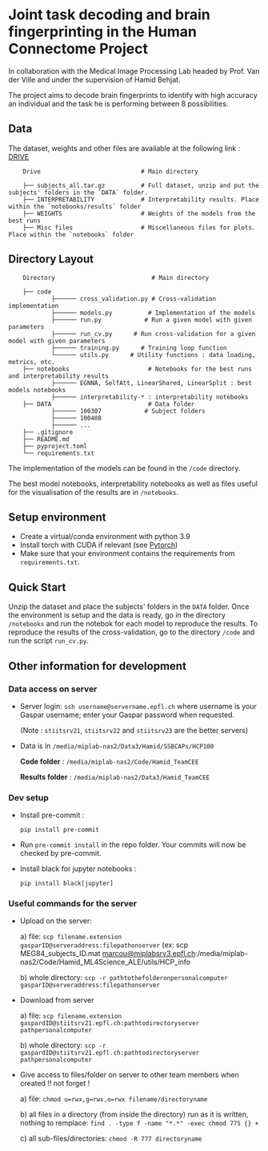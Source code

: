 # Joint task decoding and brain fingerprinting in the Human Connectome Project

In collaboration with the Medical Image Processing Lab headed by Prof. Van der Ville and under the supervision of Hamid Behjat.

The project aims to decode brain fingerprints to identify with high accuracy an individual and the task he is performing between 8 possibilities.

## Data

The dataset, weights and other files are available at the following link : [DRIVE](https://drive.google.com/drive/folders/1IIhq2hCqzllpcvsiw3aTDlshQc6jvX5W?usp=sharing)

        Drive                            # Main directory

        ├── subjects_all.tar.gz          # Full dataset, unzip and put the subjects' folders in the `DATA` folder.
        ├── INTERPRETABILITY             # Interpretability results. Place within the `notebooks/results` folder
        ├── WEIGHTS                      # Weights of the models from the best runs
        ├── Misc files                   # Miscellaneous files for plots. Place within the `notebooks` folder

## Directory Layout

        Directory                           # Main directory

        ├── code
                ├────── cross_validation.py # Cross-validation implementation
                ├────── models.py          # Implementation of the models
                ├────── run.py            # Run a given model with given parameters
                ├────── run_cv.py      # Run cross-validation for a given model with given parameters
                ├────── training.py      # Training loop function
                └────── utils.py      # Utility functions : data loading, metrics, etc.
        ├── notebooks                      # Notebooks for the best runs and interpretability results
                ├────── EGNNA, SelfAtt, LinearShared, LinearSplit : best models notebooks
                ├────── interpretability-* : interpretability notebooks
        ├── DATA                           # Data folder
                ├────── 100307            # Subject folders
                ├────── 100408
                ├────── ...
        ├── .gitignore
        ├── README.md
        ├── pyproject.toml
        └── requirements.txt

The implementation of the models can be found in the `/code` directory.

The best model notebooks, interpretability notebooks as well as files useful for the visualisation of the results are in `/notebooks`.

## Setup environment

- Create a virtual/conda environment with python 3.9
- Install torch with CUDA if relevant (see [Pytorch](https://pytorch.org/get-started/locally/))
- Make sure that your environment contains the requirements from `requirements.txt`.

## Quick Start

Unzip the dataset and place the subjects' folders in the `DATA` folder.
Once the environment is setup and the data is ready, go in the directory `/notebooks` and run the notebok for each model to reproduce the results.
To reproduce the results of the cross-validation, go to the directory `/code` and run the script `run_cv.py`.

## Other information for development

### Data access on server

* Server login:
`ssh username@servername.epfl.ch`
where username is your Gaspar username; enter your Gaspar password when requested.

    (Note : `stiitsrv21`, `stiitsrv22` and `stiitsrv23` are the better servers)

* Data is in `/media/miplab-nas2/Data3/Hamid/SSBCAPs/HCP100`

    **Code folder** :
    `/media/miplab-nas2/Code/Hamid_TeamCEE`

    **Results folder** :
    `/media/miplab-nas2/Data3/Hamid_TeamCEE`

### Dev setup

* Install pre-commit :

    `pip install pre-commit`

* Run `pre-commit install` in the repo folder.
Your commits will now be checked by pre-commit.

* Install black for jupyter notebooks :

    `pip install black[jupyter]`

### Useful commands for the server

* Upload on the server:

    a) file:
   `scp filename.extension gasparID@serveraddress:filepathonserver` (ex: scp MEG84_subjects_ID.mat marcou@miplabsrv3.epfl.ch:/media/miplab-nas2/Code/Hamid_ML4Science_ALE/utils/HCP_info

    b)  whole directory:
 `scp -r pathtothefolderonpersonalcomputer gasparID@serveraddress:filepathonserver`

* Download from server

    a) file:  `scp filename.extension gaspardID@stiitsrv21.epfl.ch:pathtodirectoryserver pathpersonalcomputer`

    b)  whole directory:
   `scp -r gaspardID@stiitsrv21.epfl.ch:pathtodirectoryserver pathpersonalcomputer`


* Give access to files/folder on server to other team members when created !! not forget !

    a) file:  `chmod u=rwx,g=rwx,o=rwx filename/directoryname`

    b) all files in a directory (from inside the directory) run as it is written, nothing to remplace:  `find . -type f -name "*.*" -exec chmod 775 {} +`

    c) all sub-files/directories:  `chmod -R 777 directoryname`
